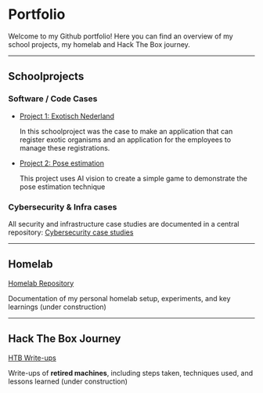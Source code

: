 # Portfolio

Welcome to my Github portfolio! Here you can find an overview of my school projects, my homelab and Hack The Box journey.

---

## Schoolprojects

### Software / Code Cases
- [Project 1: Exotisch Nederland](https://github.com/TheCyberLepricon/Exotisch-Nederland)
  
  In this schoolproject was the case to make an application that can register exotic organisms and an application for the employees to manage these registrations.

- [Project 2: Pose estimation](https://github.com/TheCyberLepricon/Pose-estimation-demonstrator)

  This project uses AI vision to create a simple game to demonstrate the pose estimation technique

### Cybersecurity & Infra cases

  All security and infrastructure case studies are documented in a central repository:
  [Cybersecurity case studies](https://github.com/TheCyberLepricon/cybersecurity-case-studies)

---

## Homelab
  [Homelab Repository]()
  
  Documentation of my personal homelab setup, experiments, and key learnings (under construction)

---

## Hack The Box Journey
  [HTB Write-ups]()
  
  Write-ups of **retired machines**, including steps taken, techniques used, and lessons learned (under construction)

